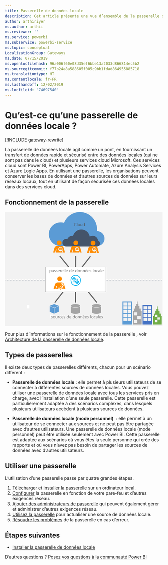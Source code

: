 ```yaml
---
title: Passerelle de données locale
description: Cet article présente une vue d’ensemble de la passerelle de données locale pour Power BI. Vous pouvez utiliser cette passerelle pour travailler avec les sources de données DirectQuery. Vous pouvez également utiliser cette passerelle pour actualiser les jeux de données cloud avec les données locales.
author: arthiriyer
ms.author: arthii
ms.reviewer: ''
ms.service: powerbi
ms.subservice: powerbi-service
ms.topic: conceptual
LocalizationGroup: Gateways
ms.date: 07/15/2019
ms.openlocfilehash: 96a006f60e08d35ef6bbe13a2033d866814ec5b2
ms.sourcegitcommit: f77b24a8a588605f005c9bb1fdad864955885718
ms.translationtype: HT
ms.contentlocale: fr-FR
ms.lasthandoff: 12/02/2019
ms.locfileid: "74697540"
---
```

# <a name="what-is-an-on-premises-data-gateway"></a>Qu’est-ce qu’une passerelle de données locale ?

[!INCLUDE [gateway-rewrite](includes/gateway-rewrite.md)]

La passerelle de données locale agit comme un pont, en fournissant un transfert de données rapide et sécurisé entre des données locales (qui ne sont pas dans le cloud) et plusieurs services cloud Microsoft. Ces services cloud sont Power BI, PowerApps, Power Automate, Azure Analysis Services et Azure Logic Apps. En utilisant une passerelle, les organisations peuvent conserver les bases de données et d’autres sources de données sur leurs réseaux locaux, tout en utilisant de façon sécurisée ces données locales dans des services cloud.

## <a name="how-the-gateway-works"></a>Fonctionnement de la passerelle

![Vue d’ensemble de la passerelle](media/service-gateway-onprem/on-premises-data-gateway.png)

Pour plus d’informations sur le fonctionnement de la passerelle , voir [Architecture de la passerelle de données locale](/data-integration/gateway/service-gateway-onprem-indepth).

## <a name="types-of-gateways"></a>Types de passerelles

Il existe deux types de passerelles différents, chacun pour un scénario différent :

* **Passerelle de données locale** : elle permet à plusieurs utilisateurs de se connecter à différentes sources de données locales. Vous pouvez utiliser une passerelle de données locale avec tous les services pris en charge, avec l’installation d’une seule passerelle. Cette passerelle est particulièrement adaptée à des scénarios complexes, dans lesquels plusieurs utilisateurs accèdent à plusieurs sources de données.

* **Passerelle de données locale (mode personnel)**  : elle permet à un utilisateur de se connecter aux sources et ne peut pas être partagée avec d’autres utilisateurs. Une passerelle de données locale (mode personnel) peut être utilisée seulement avec Power BI. Cette passerelle est adaptée aux scénarios où vous êtes la seule personne qui crée des rapports et où vous n’avez pas besoin de partager les sources de données avec d’autres utilisateurs.

## <a name="use-a-gateway"></a>Utiliser une passerelle

L’utilisation d’une passerelle passe par quatre grandes étapes.

1. [Télécharger et installer la passerelle](/data-integration/gateway/service-gateway-install) sur un ordinateur local.
1. [Configurer](/data-integration/gateway/service-gateway-app) la passerelle en fonction de votre pare-feu et d’autres exigences réseau.
1. [Ajouter des administrateurs de passerelle](/data-integration/gateway/service-gateway-manage) qui peuvent également gérer et administrer d’autres exigences réseau.
1. [Utilisez la passerelle](service-gateway-sql-tutorial.md) pour actualiser une source de données locale.
1. [Résoudre les problèmes](service-gateway-onprem-tshoot.md) de la passerelle en cas d’erreur.

## <a name="next-steps"></a>Étapes suivantes

* [Installer la passerelle de données locale](/data-integration/gateway/service-gateway-install)

D’autres questions ? [Posez vos questions à la communauté Power BI](https://community.powerbi.com/)

